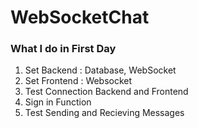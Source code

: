 # WebSocketChat

### What I do in First Day 

1. Set Backend :  Database, WebSocket
2. Set Frontend : Websocket
3. Test Connection Backend and Frontend 
4. Sign in Function
5. Test Sending and Recieving Messages
